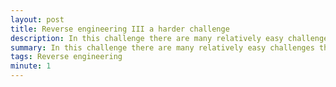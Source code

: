 ```yaml
---
layout: post
title: Reverse engineering III a harder challenge
description: In this challenge there are many relatively easy challenges this is not one of them, this is a advanced level challenge 
summary: In this challenge there are many relatively easy challenges this is not one of them, this is a advanced level challenge 
tags: Reverse engineering 
minute: 1
---
```

